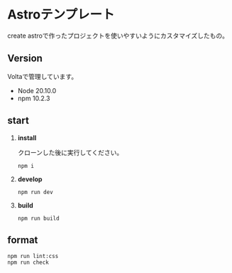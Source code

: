 # Astroテンプレート

create astroで作ったプロジェクトを使いやすいようにカスタマイズしたもの。

## Version

Voltaで管理しています。
- Node 20.10.0
- npm 10.2.3

## start
1.  **install**  

    クローンした後に実行してください。

    ```
    npm i
    ```

2.  **develop**

    ```
    npm run dev
    ```

3.  **build**

    ```
    npm run build
    ```

## format
```
npm run lint:css
npm run check
```
